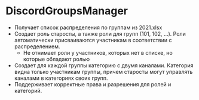 # DiscordGroupsManager
* Получает список распределения по группам из 2021.xlsx  
* Создает роль старосты, а также роли для групп (101, 102, ...). Роли автоматически присваиваются участникам в соответствии с распределением.  
  * Не отнимает роли у участников, которых нет в списке, но которые обладают ролью  
* Создает для каждой группы категорию с двумя каналами. Категория видна только участникам группы, причем старосты могут управлять каналами в категориях своих групп.  
* Поддерживает корректные права и разрешения для ролей и категорий.
